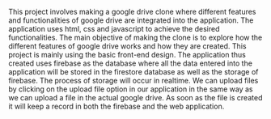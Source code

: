 This project involves making a google drive clone where different features and functionalities of google drive are integrated into the application. The application uses html, css and javascript to achieve the desired functionalities. The main objective of making the clone is to explore how the different features of google drive works and how they are created. This project is mainly using the basic front-end design. The application thus created uses firebase as the database where all the data entered into the application will be stored in the firestore database as well as the storage of firebase. The process of storage will occur in realtime. We can upload files by clicking on the upload file option in our application in the same way as we can upload a file in the actual google drive. As soon as the file is created it will keep a record in both the firebase and the web application.

